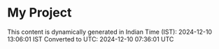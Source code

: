 # My Project

This content is dynamically generated in Indian Time (IST): 2024-12-10 13:06:01 IST
Converted to UTC: 2024-12-10 07:36:01 UTC
